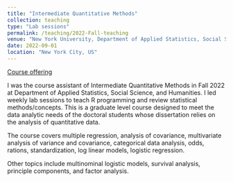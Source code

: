 ```yaml
---
title: "Intermediate Quantitative Methods"
collection: teaching
type: "Lab sessions"
permalink: /teaching/2022-Fall-teaching
venue: "New York University, Department of Applied Statistics, Social Science, and Humanities"
date: 2022-09-01
location: "New York City, US"
---
```


 [Course offering](https://steinhardt.nyu.edu/courses/intermediate-quantitative-methods-general-linear-model/) 

I was the course assistant of Intermediate Quantitative Methods in Fall 2022 at Department of Applied Statistics, Social Science, and Humanities. I led weekly lab sessions to teach R programming and review statistical methods/concepts. This is a graduate level course designed to meet the data analytic needs of the doctoral students whose dissertation relies on the analysis of quantitative data. 

The course covers multiple regression, analysis of covariance, multivariate analysis of variance and covariance, categorical data analysis, odds, rations, standardization, log linear models, logistic regression. 

Other topics include multinominal logistic models, survival analysis, principle components, and factor analysis.
